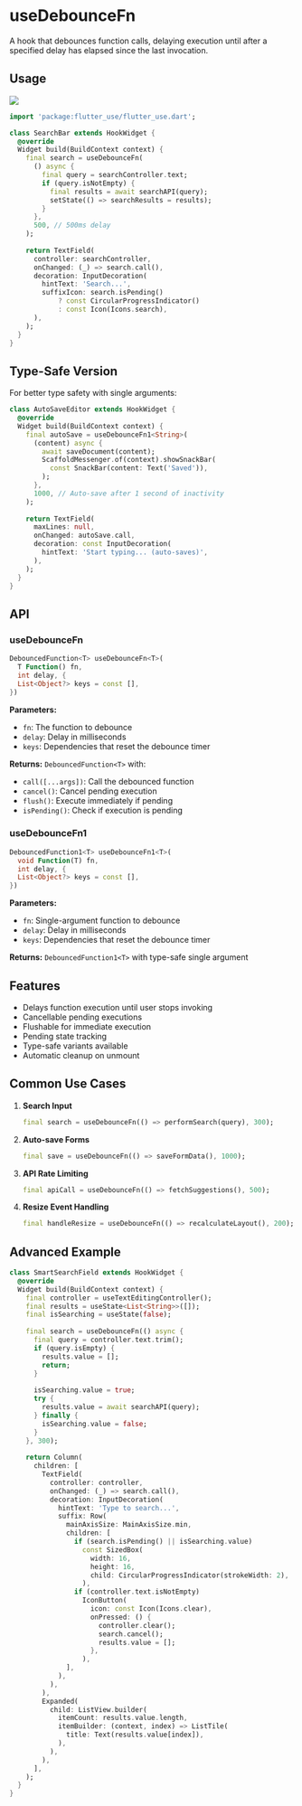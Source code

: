 # useDebounceFn

A hook that debounces function calls, delaying execution until after a specified delay has elapsed since the last invocation.

## Usage

[![](https://img.shields.io/badge/demo-%20%20%20%F0%9F%9A%80-green.svg)](https://wasabeef.github.io/flutter_use/#/use-debounce-fn)

```dart
import 'package:flutter_use/flutter_use.dart';

class SearchBar extends HookWidget {
  @override
  Widget build(BuildContext context) {
    final search = useDebounceFn(
      () async {
        final query = searchController.text;
        if (query.isNotEmpty) {
          final results = await searchAPI(query);
          setState(() => searchResults = results);
        }
      },
      500, // 500ms delay
    );
    
    return TextField(
      controller: searchController,
      onChanged: (_) => search.call(),
      decoration: InputDecoration(
        hintText: 'Search...',
        suffixIcon: search.isPending() 
            ? const CircularProgressIndicator() 
            : const Icon(Icons.search),
      ),
    );
  }
}
```

## Type-Safe Version

For better type safety with single arguments:

```dart
class AutoSaveEditor extends HookWidget {
  @override
  Widget build(BuildContext context) {
    final autoSave = useDebounceFn1<String>(
      (content) async {
        await saveDocument(content);
        ScaffoldMessenger.of(context).showSnackBar(
          const SnackBar(content: Text('Saved')),
        );
      },
      1000, // Auto-save after 1 second of inactivity
    );
    
    return TextField(
      maxLines: null,
      onChanged: autoSave.call,
      decoration: const InputDecoration(
        hintText: 'Start typing... (auto-saves)',
      ),
    );
  }
}
```

## API

### useDebounceFn

```dart
DebouncedFunction<T> useDebounceFn<T>(
  T Function() fn,
  int delay, {
  List<Object?> keys = const [],
})
```

**Parameters:**
- `fn`: The function to debounce
- `delay`: Delay in milliseconds
- `keys`: Dependencies that reset the debounce timer

**Returns:** `DebouncedFunction<T>` with:
- `call([...args])`: Call the debounced function
- `cancel()`: Cancel pending execution
- `flush()`: Execute immediately if pending
- `isPending()`: Check if execution is pending

### useDebounceFn1

```dart
DebouncedFunction1<T> useDebounceFn1<T>(
  void Function(T) fn,
  int delay, {
  List<Object?> keys = const [],
})
```

**Parameters:**
- `fn`: Single-argument function to debounce
- `delay`: Delay in milliseconds
- `keys`: Dependencies that reset the debounce timer

**Returns:** `DebouncedFunction1<T>` with type-safe single argument

## Features

- Delays function execution until user stops invoking
- Cancellable pending executions
- Flushable for immediate execution
- Pending state tracking
- Type-safe variants available
- Automatic cleanup on unmount

## Common Use Cases

1. **Search Input**
   ```dart
   final search = useDebounceFn(() => performSearch(query), 300);
   ```

2. **Auto-save Forms**
   ```dart
   final save = useDebounceFn(() => saveFormData(), 1000);
   ```

3. **API Rate Limiting**
   ```dart
   final apiCall = useDebounceFn(() => fetchSuggestions(), 500);
   ```

4. **Resize Event Handling**
   ```dart
   final handleResize = useDebounceFn(() => recalculateLayout(), 200);
   ```

## Advanced Example

```dart
class SmartSearchField extends HookWidget {
  @override
  Widget build(BuildContext context) {
    final controller = useTextEditingController();
    final results = useState<List<String>>([]);
    final isSearching = useState(false);
    
    final search = useDebounceFn(() async {
      final query = controller.text.trim();
      if (query.isEmpty) {
        results.value = [];
        return;
      }
      
      isSearching.value = true;
      try {
        results.value = await searchAPI(query);
      } finally {
        isSearching.value = false;
      }
    }, 300);
    
    return Column(
      children: [
        TextField(
          controller: controller,
          onChanged: (_) => search.call(),
          decoration: InputDecoration(
            hintText: 'Type to search...',
            suffix: Row(
              mainAxisSize: MainAxisSize.min,
              children: [
                if (search.isPending() || isSearching.value)
                  const SizedBox(
                    width: 16,
                    height: 16,
                    child: CircularProgressIndicator(strokeWidth: 2),
                  ),
                if (controller.text.isNotEmpty)
                  IconButton(
                    icon: const Icon(Icons.clear),
                    onPressed: () {
                      controller.clear();
                      search.cancel();
                      results.value = [];
                    },
                  ),
              ],
            ),
          ),
        ),
        Expanded(
          child: ListView.builder(
            itemCount: results.value.length,
            itemBuilder: (context, index) => ListTile(
              title: Text(results.value[index]),
            ),
          ),
        ),
      ],
    );
  }
}
```